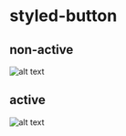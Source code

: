 # styled-button

## non-active

![alt text](https://user-images.githubusercontent.com/25980894/153041665-f2c836de-d428-4f14-8a66-eafada64e30d.PNG)

## active

![alt text](https://user-images.githubusercontent.com/25980894/153041662-8f1e2a9d-18b4-4fff-8ce6-c94b5309c2f0.PNG)

